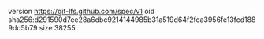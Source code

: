 version https://git-lfs.github.com/spec/v1
oid sha256:d291590d7ee28a6dbc9214144985b31a519d64f2fca3956fe13fcd1889dd5b79
size 38255
